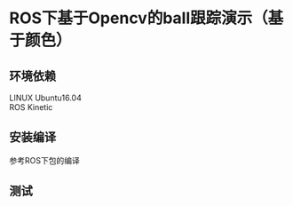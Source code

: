 ROS下基于Opencv的ball跟踪演示（基于颜色）
=

## 环境依赖
LINUX Ubuntu16.04 <br>
ROS Kinetic

## 安装编译
参考ROS下包的编译

## 测试

